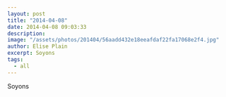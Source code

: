 ```yaml
---
layout: post
title: "2014-04-08"
date: 2014-04-08 09:03:33
description: 
image: "/assets/photos/201404/56aadd432e18eeafdaf22fa17068e2f4.jpg"
author: Elise Plain
excerpt: Soyons
tags: 
  - all
---
```


Soyons
<p></p>
